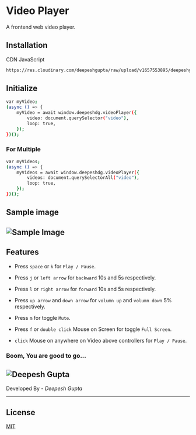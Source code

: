 # Video Player

A frontend web video player.

## Installation

CDN JavaScript

```bash
https://res.cloudinary.com/deepeshgupta/raw/upload/v1657553895/deepeshgupta/video-player/js/video-player-0.0.25_ojlbjk.js
```

## Initialize

```bash
var myVideo;
(async () => {
    myVideo = await window.deepeshdg.videoPlayer({
        video: document.querySelector("video"),
        loop: true,
    });
})();
```

### For Multiple

```bash
var myVideos;
(async () => {
    myVideos = await window.deepeshdg.videoPlayer({
        videos: document.querySelectorAll("video"),
        loop: true,
    });
})();
```

## Sample image

## ![Sample Image](https://res.cloudinary.com/deepeshgupta/image/upload/v1657291974/deepeshgupta/video-player/images/sample_ynqo63.png)

## Features

-   Press `space` or `k` for `Play / Pause`.

-   Press `j` or `left arrow` for `backward` 10s and 5s respectively.

-   Press `l` or `right arrow` for `forward` 10s and 5s respectively.

-   Press `up arrow` and `down arrow` for `volumn up` and `volumn down` 5% respectively.

-   Press `m` for toggle `Mute`.

-   Press `f` or `double click` Mouse on Screen for toggle `Full Screen`.

-   `click` Mouse on anywhere on Video above controllers for `Play / Pause`.

### Boom, You are good to go...

## ![Deepesh Gupta](https://res.cloudinary.com/deepeshgupta/image/upload/v1657209567/deepeshgupta/facebook_cover_tsvhy3.png)

Developed By - _Deepesh Gupta_

---

## License

[MIT](https://choosealicense.com/licenses/mit/)
